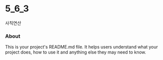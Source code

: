 5_6_3
=====

사칙연산

### About

This is your project's README.md file. It helps users understand what your
project does, how to use it and anything else they may need to know.